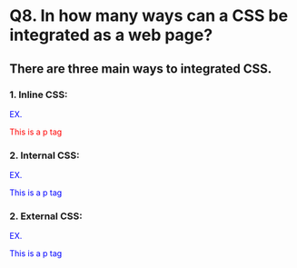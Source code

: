 # Q8. In how many ways can a CSS be integrated as a web page?

## There are three main ways to integrated CSS.

### 1. Inline CSS:

EX.

<!DOCTYPE html>
<html lang="en">
  <head>
    <meta charset="UTF-8" />
    <meta name="viewport" content="width=device-width, initial-scale=1.0" />
    <title>Inline CSS</title>
  </head>
  <body>
    <p style="color: red">This is a p tag</p>
  </body>
</html>

### 2. Internal CSS:

EX.

<!DOCTYPE html>
<html lang="en">
  <head>
    <meta charset="UTF-8" />
    <meta name="viewport" content="width=device-width, initial-scale=1.0" />
    <title>Internal CSS</title>
    <style>
      p {
        color: blue;
      }
    </style>
  </head>
  <body>
    <p>This is a p tag</p>
  </body>
</html>

### 2. External CSS:

EX.

<!DOCTYPE html>
<html lang="en">
  <head>
    <meta charset="UTF-8" />
    <meta name="viewport" content="width=device-width, initial-scale=1.0" />
    <title>External CSS</title>
    <link rel="stylesheet" href="style.css" />
    </style>
  </head>
  <body>
    <p>This is a p tag</p>
  </body>
</html>
